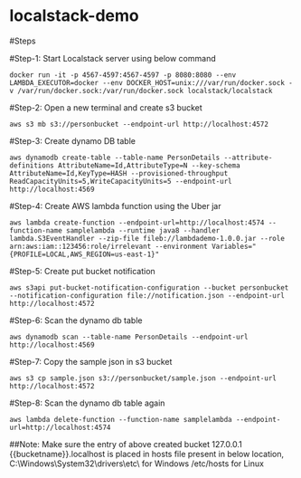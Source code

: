 # localstack-demo

#Steps

#Step-1: Start Localstack server using below command

`docker run -it -p 4567-4597:4567-4597 -p 8080:8080 --env LAMBDA_EXECUTOR=docker --env DOCKER_HOST=unix:///var/run/docker.sock -v /var/run/docker.sock:/var/run/docker.sock localstack/localstack`

#Step-2: Open a new terminal and create s3 bucket

`aws s3 mb s3://personbucket --endpoint-url http://localhost:4572`

#Step-3: Create dynamo DB table

`aws dynamodb create-table --table-name PersonDetails --attribute-definitions AttributeName=Id,AttributeType=N --key-schema AttributeName=Id,KeyType=HASH --provisioned-throughput ReadCapacityUnits=5,WriteCapacityUnits=5 --endpoint-url http://localhost:4569`

#Step-4: Create AWS lambda function using the Uber jar

`aws lambda create-function --endpoint-url=http://localhost:4574 --function-name samplelambda --runtime java8 --handler lambda.S3EventHandler --zip-file fileb://lambdademo-1.0.0.jar --role arn:aws:iam::123456:role/irrelevant --environment Variables="{PROFILE=LOCAL,AWS_REGION=us-east-1}"`

#Step-5: Create put bucket notification

`aws s3api put-bucket-notification-configuration --bucket personbucket --notification-configuration file://notification.json --endpoint-url http://localhost:4572`

#Step-6: Scan the dynamo db table

`aws dynamodb scan --table-name PersonDetails --endpoint-url http://localhost:4569`

#Step-7: Copy the sample json in s3 bucket

`aws s3 cp sample.json s3://personbucket/sample.json --endpoint-url http://localhost:4572`

#Step-8: Scan the dynamo db table again

`aws lambda delete-function --function-name samplelambda --endpoint-url=http://localhost:4574`

##Note: Make sure the entry of above created bucket
127.0.0.1 {{bucketname}}.localhost
is placed in hosts file present in below location,
C:\Windows\System32\drivers\etc\ for Windows
/etc/hosts for Linux
